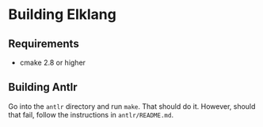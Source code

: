 # Building Elklang

## Requirements

- cmake 2.8 or higher

## Building Antlr

Go into the `antlr` directory and run `make`. That should do it. However,
should that fail, follow the instructions in `antlr/README.md`.